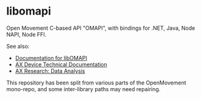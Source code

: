 # libomapi

Open Movement C-based API "OMAPI", with bindings for .NET, Java, Node NAPI, Node FFI.

See also:

* [Documentation for libOMAPI](https://openmovement.dev/omapi/html/)
* [AX Device Technical Documentation](https://github.com/digitalinteraction/openmovement/blob/master/Docs/ax3/ax3-technical.md)
* [AX Research: Data Analysis](https://github.com/digitalinteraction/openmovement/blob/master/Docs/ax3/ax3-research.md#data-analysis)

This repository has been split from various parts of the OpenMovement mono-repo, and some inter-library paths may need repairing.

<!--

## Ports

```
# Windows
\\.\COM123
```

```
# Mac OS
/dev/tty.usbserial-*
## ioreg -p IOUSB -l -b | grep -E "@|PortNum|USB Serial Number"
```

```
# Ubuntu 16
/dev/serial/by-id/usb-Newcastle_University_AX3_Composite_Device_1.7_CWA17_22529-if01

/dev/sdb1
/media/$USER/AX317_?????/
```

```
# Raspian
/dev/serial/by-id/usb-Newcastle_University_AX3_Composite_Device_1.7_CWA17_22529-if01
mount /dev/sda1 /mnt/usb
```

---

-->

<!--

gcc -o test -I./include -Dtest_main=main ./examples/test.c -L. -lomapi -ludev -lpthread

-->
